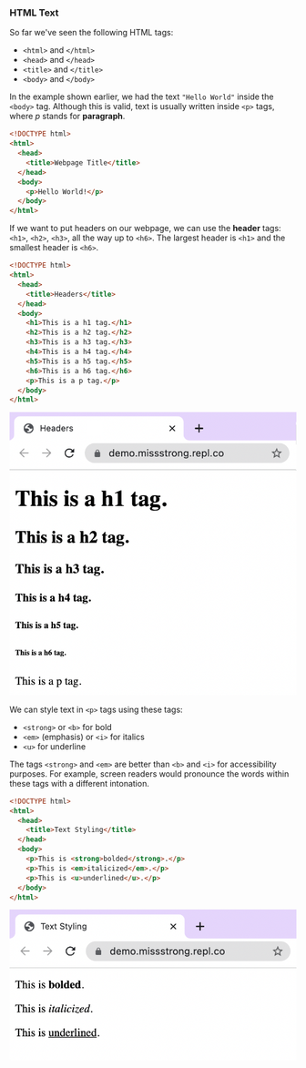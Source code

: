 ### HTML Text

So far we've seen the following HTML tags:
* `<html>` and `</html>`
* `<head>` and `</head>` 
* `<title>` and `</title>`
* `<body>` and `</body>`

In the example shown earlier, we had the text `"Hello World"` inside the `<body>` tag. Although this is valid, text is usually written inside `<p>` tags, where *p* stands for **paragraph**.


```html
<!DOCTYPE html>
<html>
  <head>
    <title>Webpage Title</title>
  </head>
  <body>
    <p>Hello World!</p>
  </body>
</html>
```

If we want to put headers on our webpage, we can use the **header** tags: `<h1>`, `<h2>`, `<h3>`, all the way up to `<h6>`. The largest header is `<h1>` and the smallest header is `<h6>`.
  
```html
<!DOCTYPE html>
<html>
  <head>
    <title>Headers</title>
  </head>
  <body>
    <h1>This is a h1 tag.</h1>
    <h2>This is a h2 tag.</h2>
    <h3>This is a h3 tag.</h3>
    <h4>This is a h4 tag.</h4>
    <h5>This is a h5 tag.</h5>
    <h6>This is a h6 tag.</h6>
    <p>This is a p tag.</p>
  </body>
</html>
```

![](../../Images/HTML_Headers.png)

We can style text in `<p>` tags using these tags:
* `<strong>` or `<b>` for bold
* `<em>` (emphasis) or `<i>` for italics
* `<u>` for underline

The tags `<strong>` and `<em>` are better than `<b>` and `<i>` for accessibility purposes. For example, screen readers would pronounce the words within these tags with a different intonation.
  
```html
<!DOCTYPE html>
<html>
  <head>
    <title>Text Styling</title>
  </head>
  <body>
    <p>This is <strong>bolded</strong>.</p>
    <p>This is <em>italicized</em>.</p>
    <p>This is <u>underlined</u>.</p>
  </body>
</html>
```

![](../../Images/HTML_Text_Styling.png)
